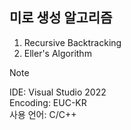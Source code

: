 ## 미로 생성 알고리즘
1. Recursive Backtracking
2. Eller's Algorithm

> [!NOTE]
> IDE: Visual Studio 2022  
> Encoding: EUC-KR  
> 사용 언어: C/C++
